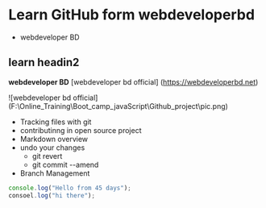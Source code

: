 # Learn GitHub form webdeveloperbd

- webdeveloper BD

## learn headin2

**webdeveloper BD**
[webdeveloper bd official]
(https://webdeveloperbd.net)

![webdeveloper bd official]
(F:\Online_Training\Boot_camp_javaScript\Github_project\pic.png)

- Tracking files with git
- contributinng in open source project
- Markdown overview
- undo your changes
  - git revert
  - git commit --amend
- Branch Management

```javascript
console.log("Hello from 45 days");
consoel.log("hi there");
```
